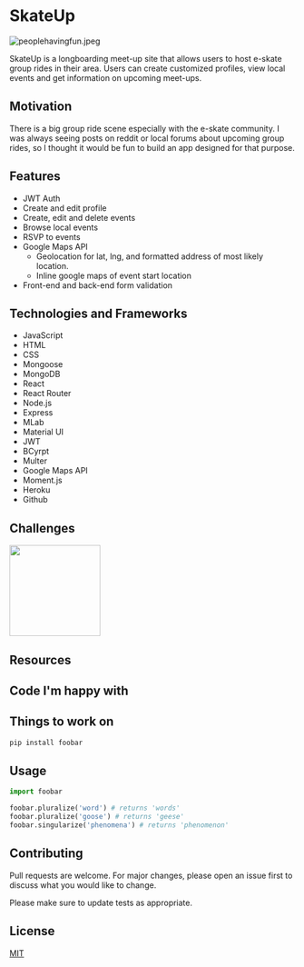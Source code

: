 # SkateUp

![peoplehavingfun.jpeg](https://blog.boostedboards.com/wp-content/uploads/2018/06/boosted-boards-san-francisco-group-ride.jpg)

SkateUp is a longboarding meet-up site that allows users to host e-skate group rides in their area. Users can create customized profiles, view local events and get information on upcoming meet-ups. 

## Motivation

There is a big group ride scene especially with the e-skate community.  I was always seeing posts on reddit or local forums about upcoming group rides, so I thought it would be fun to build an app designed for that purpose. 

## Features

* JWT Auth
* Create and edit profile 
* Create, edit and delete events
* Browse local events
* RSVP to events
* Google Maps API 
   * Geolocation for lat, lng, and formatted address of most likely location.
   * Inline google maps of event start location
* Front-end and back-end form validation


## Technologies and Frameworks

* JavaScript
* HTML
* CSS
* Mongoose
* MongoDB
* React
* React Router
* Node.js
* Express
* MLab
* Material UI
* JWT
* BCyrpt
* Multer
* Google Maps API
* Moment.js
* Heroku
* Github

## Challenges
<img src="https://i.imgur.com/eIMwpNk.png" width="160">


## Resources

## Code I'm happy with

## Things to work on

```bash
pip install foobar
```

## Usage

```python
import foobar

foobar.pluralize('word') # returns 'words'
foobar.pluralize('goose') # returns 'geese'
foobar.singularize('phenomena') # returns 'phenomenon'
```

## Contributing
Pull requests are welcome. For major changes, please open an issue first to discuss what you would like to change.

Please make sure to update tests as appropriate.

## License
[MIT](https://choosealicense.com/licenses/mit/)

